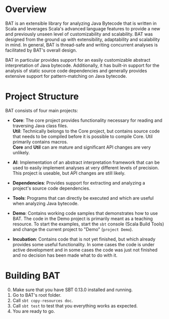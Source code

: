 # Overview
BAT is an extensible library for analyzing Java Bytecode that is written in Scala and leverages Scala's advanced language features to provide a new and previously unseen level of customizability and scalability. BAT was designed from the ground up
with extensibility, adaptability and scalability in mind. In general, BAT is thread-safe and writing concurrent analyses is facilitated by BAT's overall design.

BAT in particular provides support for an easily customizable abstract interpretation of Java bytecode. Additionally, it has built-in support for the analysis of static source code dependencies and generally provides extensive support for pattern-matching on Java bytecode. 

# Project Structure
BAT consists of four main projects:

* **Core**: The core project provides functionality necessary for reading and traversing Java class files.  
**Util**: Technically belongs to the Core project, but contains source code that needs to be compiled before it is possible to 
compile Core. Util primarily contains macros.  
**Core** and **Util** can are mature and significant API changes are very unlikely.

* **AI**: Implementation of an abstract interpretation framework that can be used to easily implement analyses at very different levels of precision. This project is useable, but API changes are still likely.

* **Dependencies**: Provides support for extracting and analyzing a project's source code dependencies.

* **Tools**: Programs that can directly be executed and which are useful when analyzing Java bytecode.

* **Demo**: Contains working code samples that demonstrates how to use BAT. The code in the Demo project is primarily meant as a teaching resource. To start the examples, start the `sbt` console (Scala Build Tools) and change the current project to "Demo" (`project Demo`).
	
* **Incubation**: Contains code that is not yet finished, but which already provides some useful functionality. In some cases the code is under active development and in some cases the code was just not finished and no decision has been made what to do with it.
	
# Building BAT

0. Make sure that you have SBT 0.13.0 installed and running.
1. Go to BAT's root folder.
2. Call `sbt copy-resources doc`.
3. Call `sbt test` to test that you everything works as expected.
4. You are ready to go.